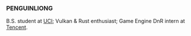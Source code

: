 ### PENGUINLIONG

B.S. student at [UCI](https://uci.edu); Vulkan & Rust enthusiast; Game Engine DnR intern at [Tencent](https://github.com/Tencent).
